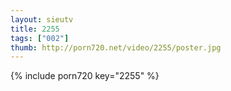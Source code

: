 ```yaml
--- 
layout: sieutv
title: 2255
tags: ["002"]
thumb: http://porn720.net/video/2255/poster.jpg
---
```

{% include porn720 key="2255" %} 
